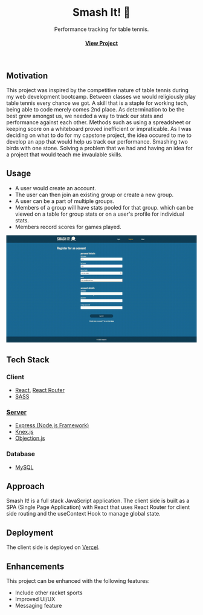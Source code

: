 <div align="center">

  <h1>Smash It! 🏓</h1>
  
  <p>
    Performance tracking for table tennis.
  </p>

<h4>
    <a href="smash-it.vercel.app">View Project</a>
</div>

<br />

<!-- About the Project -->

## Motivation

This project was inspired by the competitive nature of table tennis during my web development bootcamp. Between classes we would religiously play table tennis every chance we got. A skill that is a staple for working tech, being able to code merely comes 2nd place. As determination to be the best grew amongst us, we needed a way to track our stats and performance against each other. Methods such as using a spreadsheet or keeping score on a whiteboard proved inefficient or impraticable. As I was deciding on what to do for my capstone project, the idea occured to me to develop an app that would help us track our performance. Smashing two birds with one stone. Solving a problem that we had and having an idea for a project that would teach me invaulable skills.

## Usage

- A user would create an account.
- The user can then join an existing group or create a new group.
- A user can be a part of multiple groups.
- Members of a group will have stats pooled for that group. which can be viewed on a table for group stats or on a user's profile for individual stats.
- Members record scores for games played.

<img src="readme_assets/smash-it-demo.gif" alt="smash it demo" />

<!-- TechStack -->

## Tech Stack

### Client

- [React](https://react.dev), [React Router](https://reactrouter.com/en/main)
- [SASS](https://sass-lang.com)

### [Server](https://github.com/Excelsior2021/smash-it-server)

- [Express (Node.js Framework)](https://expressjs.com)
- [Knex.js](https://knexjs.org)
- [Objection.js](https://vincit.github.io/objection.js)

### Database

- [MySQL](https://www.mysql.com)

## Approach

Smash It! is a full stack JavaScript application. The client side is built as a SPA (Single Page Application) with React that uses React Router for client side routing and the useContext Hook to manage global state.

## Deployment

The client side is deployed on [Vercel](https://vercel.com).

## Enhancements

This project can be enhanced with the following features:

- Include other racket sports
- Improved UI/UX
- Messaging feature
